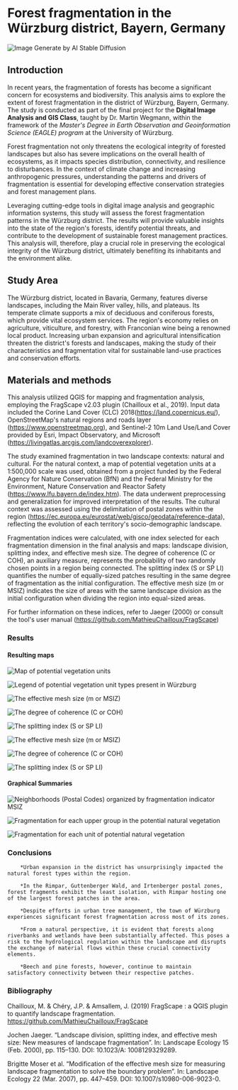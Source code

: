 # Forest fragmentation in the Würzburg district, Bayern, Germany


![Image Generate by AI Stable Diffusion](pictures/forest/aas.jpg)


## Introduction
In recent years, the fragmentation of forests has become a significant concern for ecosystems and biodiversity. This analysis aims to explore the extent of forest fragmentation in the district of Würzburg, Bayern, Germany. The study is conducted as part of the final project for the **Digital Image Analysis and GIS Class**, taught by Dr. Martin Wegmann, within the framework of the _Master's Degree in Earth Observation and Geoinformation Science (EAGLE) program_ at the University of Würzburg.

Forest fragmentation not only threatens the ecological integrity of forested landscapes but also has severe implications on the overall health of ecosystems, as it impacts species distribution, connectivity, and resilience to disturbances. In the context of climate change and increasing anthropogenic pressures, understanding the patterns and drivers of fragmentation is essential for developing effective conservation strategies and forest management plans.

Leveraging cutting-edge tools in digital image analysis and geographic information systems, this study will assess the forest fragmentation patterns in the Würzburg district. The results will provide valuable insights into the state of the region's forests, identify potential threats, and contribute to the development of sustainable forest management practices. This analysis will, therefore, play a crucial role in preserving the ecological integrity of the Würzburg district, ultimately benefiting its inhabitants and the environment alike.


## Study Area
The Würzburg district, located in Bavaria, Germany, features diverse landscapes, including the Main River valley, hills, and plateaus. Its temperate climate supports a mix of deciduous and coniferous forests, which provide vital ecosystem services. The region's economy relies on agriculture, viticulture, and forestry, with Franconian wine being a renowned local product. Increasing urban expansion and agricultural intensification threaten the district's forests and landscapes, making the study of their characteristics and fragmentation vital for sustainable land-use practices and conservation efforts.

## Materials and methods
This analysis utilized QGIS for mapping and fragmentation analysis, employing the FragScape v2.03 plugin (Chailloux et al., 2019). Input data included the Corine Land Cover (CLC) 2018(https://land.copernicus.eu/), OpenStreetMap's natural regions and roads layer (https://www.openstreetmap.org), and Sentinel-2 10m Land Use/Land Cover provided by Esri, Impact Observatory, and Microsoft (https://livingatlas.arcgis.com/landcoverexplorer).

The study examined fragmentation in two landscape contexts: natural and cultural. For the natural context, a map of potential vegetation units at a 1:500,000 scale was used, obtained from a project funded by the Federal Agency for Nature Conservation (BfN) and the Federal Ministry for the Environment, Nature Conservation and Reactor Safety (https://www.lfu.bayern.de/index.htm). The data underwent preprocessing and generalization for improved interpretation of the results. The cultural context was assessed using the delimitation of postal zones within the region (https://ec.europa.eu/eurostat/web/gisco/geodata/reference-data), reflecting the evolution of each territory's socio-demographic landscape.

Fragmentation indices were calculated, with one index selected for each fragmentation dimension in the final analysis and maps: landscape division, splitting index, and effective mesh size. The degree of coherence (C or COH), an auxiliary measure, represents the probability of two randomly chosen points in a region being connected. The splitting index (S or SP LI) quantifies the number of equally-sized patches resulting in the same degree of fragmentation as the initial configuration. The effective mesh size (m or MSIZ) indicates the size of areas with the same landscape division as the initial configuration when dividing the region into equal-sized areas.

For further information on these indices, refer to Jaeger (2000) or consult the tool's user manual (https://github.com/MathieuChailloux/FragScape)


### Results

#### Resulting maps
![Map of potential vegetation units](maps/Vegetation.png)


![Legend of potential vegetation unit types present in Würzburg](pictures/table.jpg)

![The effective mesh size (m or MSIZ) ](maps/MSIZ_Veg_Complete.tif)

![The degree of coherence (C or COH)](maps/COH_Veg_Complete.tif)

![The splitting index (S or SP LI)](maps/SPLIT_Veg_Complete.tif)

![The effective mesh size (m or MSIZ)](maps/MSIZ_PC.tif)

![The degree of coherence (C or COH)](maps/COH_PC.tif)

![The splitting index (S or SP LI)](maps/SPLIT_PC.tif)



#### Graphical Summaries
![Neighborhoods (Postal Codes) organized by fragmentation indicator MSIZ](pictures/PCFRAG.png)

![Fragmentation for each upper group in the potential natural vegetation](pictures/VEG_UpperGroupFRAG.png)

![Fragmentation for each  unit of potential natural vegetation](pictures/VEGFrag.png)



### Conclusions

        *Urban expansion in the district has unsurprisingly impacted the natural forest types within the region.

        *In the Rimpar, Guttenberger Wald, and Irtenberger postal zones, forest fragments exhibit the least isolation, with Rimpar hosting one of the largest forest patches in the area.

        *Despite efforts in urban tree management, the town of Würzburg experiences significant forest fragmentation across most of its zones.

        *From a natural perspective, it is evident that forests along riverbanks and wetlands have been substantially affected. This poses a risk to the hydrological regulation within the landscape and disrupts the exchange of material flows within these crucial connectivity elements.

        *Beech and pine forests, however, continue to maintain satisfactory connectivity between their respective patches.







### Bibliography
Chailloux, M. & Chéry, J.P. & Amsallem, J. (2019) FragScape : a QGIS plugin to quantify landscape fragmentation. https://github.com/MathieuChailloux/FragScape

Jochen Jaeger. “Landscape division, splitting index, and effective mesh size: New measures of landscape fragmentation”. In: Landscape Ecology 15 (Feb. 2000), pp. 115–130. DOI: 10.1023/A:
1008129329289.

Brigitte Moser et al. “Modification of the effective mesh size for measuring landscape fragmentation to solve the boundary problem”. In: Landscape Ecology 22 (Mar. 2007), pp. 447–459. DOI: 10.1007/s10980-006-9023-0.